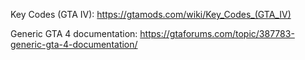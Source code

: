 
Key Codes (GTA IV):
https://gtamods.com/wiki/Key_Codes_(GTA_IV)

Generic GTA 4 documentation:
https://gtaforums.com/topic/387783-generic-gta-4-documentation/
